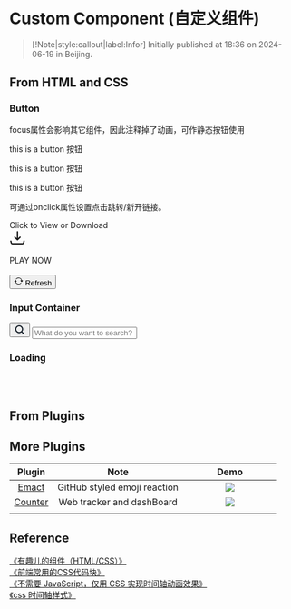 # Custom Component (自定义组件)

> [!Note|style:callout|label:Infor]
Initially published at 18:36 on 2024-06-19 in Beijing.


## From HTML and CSS

### Button

focus属性会影响其它组件，因此注释掉了动画，可作静态按钮使用

<div class='button_1' onclick="window.open('')">this is a button 按钮</div>

<a class='button_1' onclick="window.open('')">this is a button 按钮</a>

<p class='button_1' onclick="window.open('')">this is a button 按钮</p>

可通过onclick属性设置点击跳转/新开链接。

<div class="button_2" data-tooltip="Size: 20Mb">
<div class="button_2-wrapper">
  <div class="text">Click to View or Download</div>
    <span class="icon">
      <svg xmlns="http://www.w3.org/2000/svg" aria-hidden="true" role="img" width="2em" height="2em" preserveAspectRatio="xMidYMid meet" viewBox="0 0 24 24"><path fill="none" stroke="currentColor" stroke-linecap="round" stroke-linejoin="round" stroke-width="2" d="M12 15V3m0 12l-4-4m4 4l4-4M2 17l.621 2.485A2 2 0 0 0 4.561 21h14.878a2 2 0 0 0 1.94-1.515L22 17"></path></svg>
    </span>
  </div>
</div>

<br>
<div class='button_3'>
<span>PLAY NOW</span>
</div>
<br>

<button type="button_4" class="button_4" >
  <svg
    xmlns="http://www.w3.org/2000/svg"
    width="16"
    height="16"
    fill="currentColor"
    class="bi bi-arrow-repeat"
    viewBox="0 0 16 16"
  >
    <path
      d="M11.534 7h3.932a.25.25 0 0 1 .192.41l-1.966 2.36a.25.25 0 0 1-.384 0l-1.966-2.36a.25.25 0 0 1 .192-.41zm-11 2h3.932a.25.25 0 0 0 .192-.41L2.692 6.23a.25.25 0 0 0-.384 0L.342 8.59A.25.25 0 0 0 .534 9z"
    ></path>
    <path
      fill-rule="evenodd"
      d="M8 3c-1.552 0-2.94.707-3.857 1.818a.5.5 0 1 1-.771-.636A6.002 6.002 0 0 1 13.917 7H12.9A5.002 5.002 0 0 0 8 3zM3.1 9a5.002 5.002 0 0 0 8.757 2.182.5.5 0 1 1 .771.636A6.002 6.002 0 0 1 2.083 9H3.1z"
    ></path>
  </svg>
  Refresh
</button>

### Input Container 

<div class="input__container">
  <div class="shadow__input"></div>
  <button class="input__button__shadow">
    <svg fill="none" xmlns="http://www.w3.org/2000/svg" viewBox="0 0 20 20" height="20px" width="20px">
      <path d="M4 9a5 5 0 1110 0A5 5 0 014 9zm5-7a7 7 0 104.2 12.6.999.999 0 00.093.107l3 3a1 1 0 001.414-1.414l-3-3a.999.999 0 00-.107-.093A7 7 0 009 2z" fill-rule="evenodd" fill="#17202A"></path>
    </svg>
  </button>
  <input type="text" name="text" class="input__search" placeholder="What do you want to search?">
</div>

### Loading

<div class="wrapper">
    <div class="circle-load"></div>
    <div class="circle-load"></div>
    <div class="circle-load"></div>
    <div class="shadow"></div>
    <div class="shadow"></div>
    <div class="shadow"></div>
</div>
<br><br>
<div class="spinner"></div>

## From Plugins

## More Plugins


<div class='center'> 

| Plugin | Note | <div style='width:150px'>Demo</div> |
| :-----: | :---------: | :---------: |
 |[Emact](https://emaction.cool/) | GitHub styled emoji reaction |<img src="https://imagebank-0.oss-cn-beijing.aliyuncs.com/VS-PicGo/CustomComponent-2024-06-21-12-53-54.png"/>|
 | [Counter](https://counterscale.dev/) | Web tracker and dashBoard |  <img src="https://imagebank-0.oss-cn-beijing.aliyuncs.com/VS-PicGo/CustomComponent-2024-06-21-12-52-52.png"/>  |
|  |  |  |

</div>



## Reference

[《有趣儿的组件（HTML/CSS）》](https://blog.csdn.net/qq_47945825/article/details/136108998)  
[《前端常用的CSS代码块》](https://blog.csdn.net/weixin_46102749/article/details/106947535)  
[《不需要 JavaScript，仅用 CSS 实现时间轴动画效果》](https://blog.csdn.net/Shids_/article/details/123792840)  
[《css 时间轴样式》](https://blog.csdn.net/q1ngqingsky/article/details/125526154)  